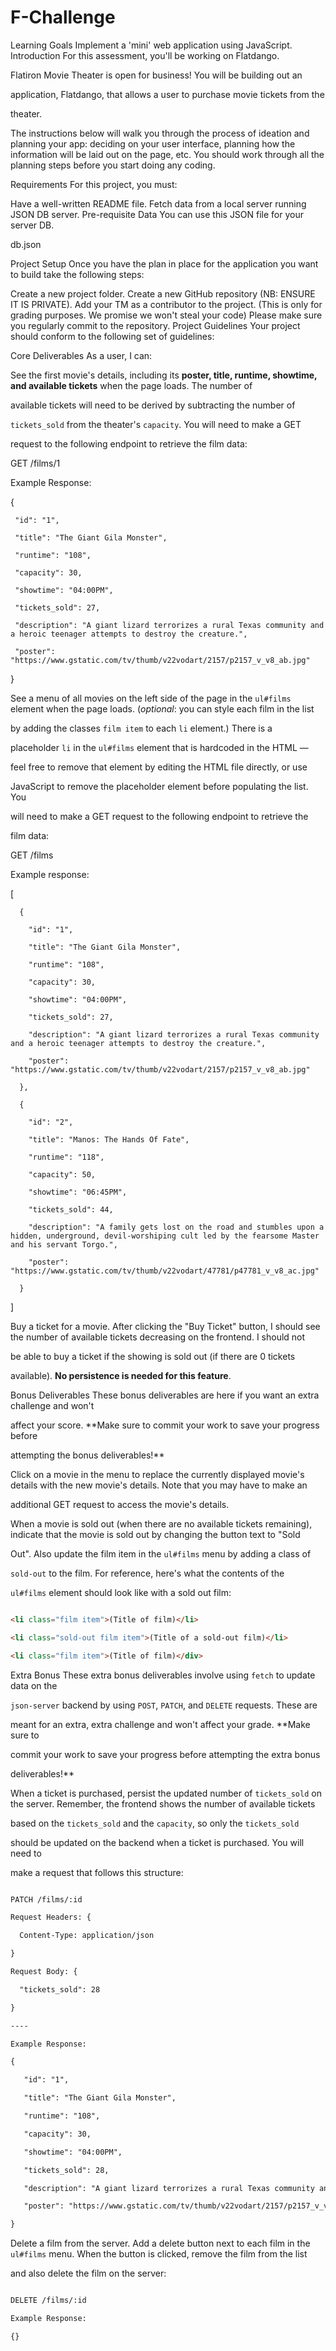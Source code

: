 # F-Challenge
Learning Goals
Implement a 'mini' web application using JavaScript.
Introduction
For this assessment, you'll be working on Flatdango.

Flatiron Movie Theater is open for business! You will be building out an

application, Flatdango, that allows a user to purchase movie tickets from the

theater.

The instructions below will walk you through the process of ideation and planning your app: deciding on your user interface, planning how the information will be laid out on the page, etc. You should work through all the planning steps before you start doing any coding.

Requirements
For this project, you must:

Have a well-written README file.
Fetch data from a local server running JSON DB server.
Pre-requisite Data
You can use this JSON file for your server DB.

db.json 

 

Project Setup
Once you have the plan in place for the application you want to build take the following steps:

Create a new project folder.
Create a new GitHub repository (NB: ENSURE IT IS PRIVATE).
Add your TM as a contributor to the project. (This is only for grading purposes. We promise we won't steal your code)
Please make sure you regularly commit to the repository.
Project Guidelines
Your project should conform to the following set of guidelines:

Core Deliverables
As a user, I can:

See the first movie's details, including its **poster, title, runtime,
   showtime, and available tickets** when the page loads. The number of

   available tickets will need to be derived by subtracting the number of

   `tickets_sold` from the theater's `capacity`. You will need to make a GET

   request to the following endpoint to retrieve the film data:

  

   GET /films/1

   Example Response:

   {

     "id": "1",

     "title": "The Giant Gila Monster",

     "runtime": "108",

     "capacity": 30,

     "showtime": "04:00PM",

     "tickets_sold": 27,

     "description": "A giant lizard terrorizes a rural Texas community and a heroic teenager attempts to destroy the creature.",

     "poster": "https://www.gstatic.com/tv/thumb/v22vodart/2157/p2157_v_v8_ab.jpg"

   }

See a menu of all movies on the left side of the page in the `ul#films`
   element when the page loads. (_optional_: you can style each film in the list

   by adding the classes `film item` to each `li` element.) There is a

   placeholder `li` in the `ul#films` element that is hardcoded in the HTML —

   feel free to remove that element by editing the HTML file directly, or use

   JavaScript to remove the placeholder element before populating the list. You

   will need to make a GET request to the following endpoint to retrieve the

   film data:

   GET /films

   Example response:

   [

      {

        "id": "1",

        "title": "The Giant Gila Monster",

        "runtime": "108",

        "capacity": 30,

        "showtime": "04:00PM",

        "tickets_sold": 27,

        "description": "A giant lizard terrorizes a rural Texas community and a heroic teenager attempts to destroy the creature.",

        "poster": "https://www.gstatic.com/tv/thumb/v22vodart/2157/p2157_v_v8_ab.jpg"

      },

      {

        "id": "2",

        "title": "Manos: The Hands Of Fate",

        "runtime": "118",

        "capacity": 50,

        "showtime": "06:45PM",

        "tickets_sold": 44,

        "description": "A family gets lost on the road and stumbles upon a hidden, underground, devil-worshiping cult led by the fearsome Master and his servant Torgo.",

        "poster": "https://www.gstatic.com/tv/thumb/v22vodart/47781/p47781_v_v8_ac.jpg"

      }

   ]

Buy a ticket for a movie. After clicking the "Buy Ticket" button, I should
   see the number of available tickets decreasing on the frontend. I should not

   be able to buy a ticket if the showing is sold out (if there are 0 tickets

   available). **No persistence is needed for this feature**.

Bonus Deliverables
These bonus deliverables are here if you want an extra challenge and won't

affect your score. **Make sure to commit your work to save your progress before

attempting the bonus deliverables!**

Click on a movie in the menu to replace the currently displayed movie's
   details with the new movie's details. Note that you may have to make an

   additional GET request to access the movie's details.

When a movie is sold out (when there are no available tickets remaining),
   indicate that the movie is sold out by changing the button text to "Sold

   Out". Also update the film item in the `ul#films` menu by adding a class of

   `sold-out` to the film. For reference, here's what the contents of the

   `ul#films` element should look like with a sold out film:

   ```html

   <li class="film item">(Title of film)</li>

   <li class="sold-out film item">(Title of a sold-out film)</li>

   <li class="film item">(Title of film)</div>

   ```

Extra Bonus
These extra bonus deliverables involve using `fetch` to update data on the

`json-server` backend by using `POST`, `PATCH`, and `DELETE` requests. These are

meant for an extra, extra challenge and won't affect your grade. **Make sure to

commit your work to save your progress before attempting the extra bonus

deliverables!**

When a ticket is purchased, persist the updated number of `tickets_sold` on
   the server. Remember, the frontend shows the number of available tickets

   based on the `tickets_sold` and the `capacity`, so only the `tickets_sold`

   should be updated on the backend when a ticket is purchased. You will need to

   make a request that follows this structure:

   ```txt

   PATCH /films/:id

   Request Headers: {

     Content-Type: application/json

   }

   Request Body: {

     "tickets_sold": 28

   }

   ----

   Example Response:

   {

      "id": "1",

      "title": "The Giant Gila Monster",

      "runtime": "108",

      "capacity": 30,

      "showtime": "04:00PM",

      "tickets_sold": 28,

      "description": "A giant lizard terrorizes a rural Texas community and a heroic teenager attempts to destroy the creature.",

      "poster": "https://www.gstatic.com/tv/thumb/v22vodart/2157/p2157_v_v8_ab.jpg"

   }

   ```

Delete a film from the server. Add a delete button next to each film in the
   `ul#films` menu. When the button is clicked, remove the film from the list

   and also delete the film on the server:

   ```txt

   DELETE /films/:id

   Example Response:

   {}
